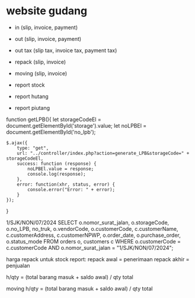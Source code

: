 # website gudang

- in (slip, invoice, payment)

- out (slip, invoice, payment)
- out tax (slip tax, invoice tax, payment tax)

- repack (slip, invoice)
- moving (slip, invoice)

- report stock
- report hutang
- report piutang

function getLPB(){
    let storageCodeEl = document.getElementById('storage').value;
    let noLPBEl = document.getElementById('no_lpb');

    $.ajax({
        type: "get",
        url: "../controller/index.php?action=generate_LPB&storageCode=" + storageCodeEl,
        success: function (response) {
            noLPBEl.value = response;
            console.log(response);
        },
        error: function(xhr, status, error) {
            console.error("Error: " + error);
        }
    });
}

<?php if($pageState == "in"){ ?>
<?php } else { ?>
<?php } ?>

1/SJK/NON/07/2024
SELECT o.nomor_surat_jalan, o.storageCode, o.no_LPB, no_truk, o.vendorCode, o.customerCode, c.customerName, c.customerAddress, c.customerNPWP, o.order_date, o.purchase_order, o.status_mode FROM orders o, customers c
WHERE o.customerCode = c.customerCode
AND o.nomor_surat_jalan = "1/SJK/NON/07/2024";

harga repack untuk stock report:
repack awal = penerimaan
repack akhir = penjualan

h/qty = (total barang masuk + saldo awal) / qty total

moving
h/qty = (total barang masuk + saldo awal) / qty total